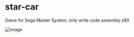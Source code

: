 # star-car
Game for Sega Master System, only write code assembly z80

![image](https://github.com/CristianoSword/Star-Car/assets/16153844/2e54a9ce-bc00-474f-9836-5be66fc62c09)
